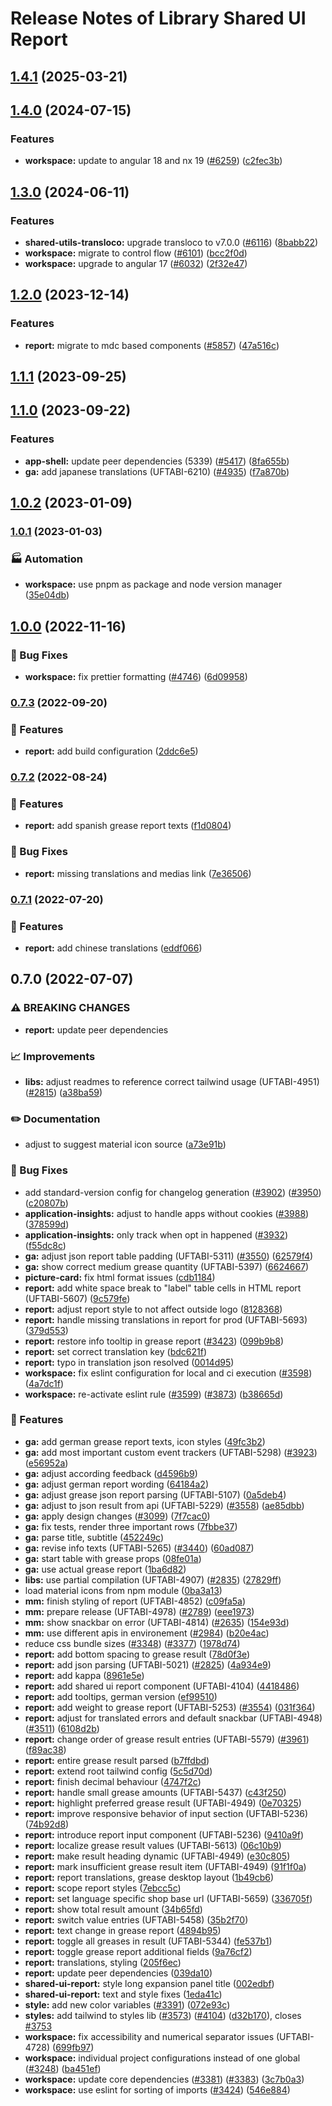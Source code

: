 # Release Notes of Library Shared UI Report
## [1.4.1](https://github.com/Schaeffler-Group/frontend-schaeffler/compare/report-v1.4.0...report-v1.4.1) (2025-03-21)

## [1.4.0](https://github.com/Schaeffler-Group/frontend-schaeffler/compare/report-v1.3.0...report-v1.4.0) (2024-07-15)


### Features

* **workspace:** update to angular 18 and nx 19 ([#6259](https://github.com/Schaeffler-Group/frontend-schaeffler/issues/6259)) ([c2fec3b](https://github.com/Schaeffler-Group/frontend-schaeffler/commit/c2fec3befeaa072f87bfc4c195262d71c2b18ecf))

## [1.3.0](https://github.com/Schaeffler-Group/frontend-schaeffler/compare/report-v1.2.0...report-v1.3.0) (2024-06-11)


### Features

* **shared-utils-transloco:** upgrade transloco to v7.0.0 ([#6116](https://github.com/Schaeffler-Group/frontend-schaeffler/issues/6116)) ([8babb22](https://github.com/Schaeffler-Group/frontend-schaeffler/commit/8babb222d49c8ef69fd677d632ac6b87852f3caa))
* **workspace:** migrate to control flow ([#6101](https://github.com/Schaeffler-Group/frontend-schaeffler/issues/6101)) ([bcc2f0d](https://github.com/Schaeffler-Group/frontend-schaeffler/commit/bcc2f0de21ab75dcdceb320c21268074e0940dc9))
* **workspace:** upgrade to angular 17 ([#6032](https://github.com/Schaeffler-Group/frontend-schaeffler/issues/6032)) ([2f32e47](https://github.com/Schaeffler-Group/frontend-schaeffler/commit/2f32e478cb1b1c95ac48976332011c60ce28f4e4))

## [1.2.0](https://github.com/Schaeffler-Group/frontend-schaeffler/compare/report-v1.1.1...report-v1.2.0) (2023-12-14)


### Features

* **report:** migrate to mdc based components ([#5857](https://github.com/Schaeffler-Group/frontend-schaeffler/issues/5857)) ([47a516c](https://github.com/Schaeffler-Group/frontend-schaeffler/commit/47a516cf87401d46f54f5a9d38a2ac16dfe19940))

## [1.1.1](https://github.com/Schaeffler-Group/frontend-schaeffler/compare/report-v1.1.0...report-v1.1.1) (2023-09-25)

## [1.1.0](https://github.com/Schaeffler-Group/frontend-schaeffler/compare/report-v1.0.2...report-v1.1.0) (2023-09-22)


### Features

* **app-shell:** update peer dependencies (5339) ([#5417](https://github.com/Schaeffler-Group/frontend-schaeffler/issues/5417)) ([8fa655b](https://github.com/Schaeffler-Group/frontend-schaeffler/commit/8fa655b608a94cb6e20d54e73187f3efb7ec750e))
* **ga:** add japanese translations (UFTABI-6210) ([#4935](https://github.com/Schaeffler-Group/frontend-schaeffler/issues/4935)) ([f7a870b](https://github.com/Schaeffler-Group/frontend-schaeffler/commit/f7a870bb9f5b52b194765cea6e3615aa9c0aeb29))

## [1.0.2](https://github.com/Schaeffler-Group/frontend-schaeffler/compare/report-v1.0.1...report-v1.0.2) (2023-01-09)

### [1.0.1](https://github.com/Schaeffler-Group/frontend-schaeffler/compare/report-v1.0.0...report-v1.0.1) (2023-01-03)


### 🏭 Automation

* **workspace:** use pnpm as package and node version manager ([35e04db](https://github.com/Schaeffler-Group/frontend-schaeffler/commit/35e04dba206a3d579156300c68b2ede9206556ff))

## [1.0.0](https://github.com/Schaeffler-Group/frontend-schaeffler/compare/report-v0.7.3...report-v1.0.0) (2022-11-16)


### 🐛 Bug Fixes

* **workspace:** fix prettier formatting ([#4746](https://github.com/Schaeffler-Group/frontend-schaeffler/issues/4746)) ([6d09958](https://github.com/Schaeffler-Group/frontend-schaeffler/commit/6d099587562a9db04e311acb309235bc60e89ee4))

### [0.7.3](https://github.com/Schaeffler-Group/frontend-schaeffler/compare/report-v0.7.2...report-v0.7.3) (2022-09-20)


### 🎸 Features

* **report:** add build configuration ([2ddc6e5](https://github.com/Schaeffler-Group/frontend-schaeffler/commit/2ddc6e5ef05979632f7eba70830351fb238bb0ea))

### [0.7.2](https://github.com/Schaeffler-Group/frontend-schaeffler/compare/report-v0.7.1...report-v0.7.2) (2022-08-24)


### 🎸 Features

* **report:** add spanish grease report texts ([f1d0804](https://github.com/Schaeffler-Group/frontend-schaeffler/commit/f1d080438f5095979079e9a729b14b81334165ab))


### 🐛 Bug Fixes

* **report:** missing translations and medias link ([7e36506](https://github.com/Schaeffler-Group/frontend-schaeffler/commit/7e365063f1c88eaf6af9ab2e9c0a248bf7b2eedc))

### [0.7.1](https://github.com/Schaeffler-Group/frontend-schaeffler/compare/report-v0.7.0...report-v0.7.1) (2022-07-20)


### 🎸 Features

* **report:** add chinese translations ([eddf066](https://github.com/Schaeffler-Group/frontend-schaeffler/commit/eddf0665a065db77ee16c15614f964b93cab790a))

## 0.7.0 (2022-07-07)


### ⚠ BREAKING CHANGES

* **report:** update peer dependencies

### 📈 Improvements

* **libs:** adjust readmes to reference correct tailwind usage (UFTABI-4951) ([#2815](https://github.com/Schaeffler-Group/frontend-schaeffler/issues/2815)) ([a38ba59](https://github.com/Schaeffler-Group/frontend-schaeffler/commit/a38ba598e284863613dfb5e1114a4da6ec19199c))


### ✏️ Documentation

* adjust to suggest material icon source ([a73e91b](https://github.com/Schaeffler-Group/frontend-schaeffler/commit/a73e91b89002ba7f7768461b1fae6713cc88a30a))


### 🐛 Bug Fixes

* add standard-version config for changelog generation ([#3902](https://github.com/Schaeffler-Group/frontend-schaeffler/issues/3902)) ([#3950](https://github.com/Schaeffler-Group/frontend-schaeffler/issues/3950)) ([c20807b](https://github.com/Schaeffler-Group/frontend-schaeffler/commit/c20807bfbdace3a554876ba7f5b9f1be10453c72))
* **application-insights:** adjust to handle apps without cookies ([#3988](https://github.com/Schaeffler-Group/frontend-schaeffler/issues/3988)) ([378599d](https://github.com/Schaeffler-Group/frontend-schaeffler/commit/378599d96eb620cc70d376b91d83b2f823d75b36))
* **application-insights:** only track when opt in happened ([#3932](https://github.com/Schaeffler-Group/frontend-schaeffler/issues/3932)) ([f55dc8c](https://github.com/Schaeffler-Group/frontend-schaeffler/commit/f55dc8ce3e48550b594da1d7733bd8e4f29f2efa))
* **ga:** adjust json report table padding (UFTABI-5311) ([#3550](https://github.com/Schaeffler-Group/frontend-schaeffler/issues/3550)) ([62579f4](https://github.com/Schaeffler-Group/frontend-schaeffler/commit/62579f4eb4f5174e5df4b2220361ee95e9ce950c))
* **ga:** show correct medium grease quantity (UFTABI-5397) ([6624667](https://github.com/Schaeffler-Group/frontend-schaeffler/commit/662466798f8808db1a7d0b9c9119661f6d2f098d))
* **picture-card:** fix html format issues ([cdb1184](https://github.com/Schaeffler-Group/frontend-schaeffler/commit/cdb1184c82bb5db83a9460a9c9e067ce36f6b779))
* **report:** add white space break to "label" table cells in HTML report (UFTABI-5607) ([9c579fe](https://github.com/Schaeffler-Group/frontend-schaeffler/commit/9c579fe6c5284b3fc6e8c87a5354b38d81697238))
* **report:** adjust report style to not affect outside logo ([8128368](https://github.com/Schaeffler-Group/frontend-schaeffler/commit/8128368117e29aabcdb2f44b82bb9f72a3cfee4d))
* **report:** handle missing translations in report for prod (UFTABI-5693) ([379d553](https://github.com/Schaeffler-Group/frontend-schaeffler/commit/379d553a183146e42d5f69357530a4c82d0b5997))
* **report:** restore info tooltip in grease report ([#3423](https://github.com/Schaeffler-Group/frontend-schaeffler/issues/3423)) ([099b9b8](https://github.com/Schaeffler-Group/frontend-schaeffler/commit/099b9b846f7b5020b2bae029f7eca48b85f0ecfd))
* **report:** set correct translation key ([bdc621f](https://github.com/Schaeffler-Group/frontend-schaeffler/commit/bdc621fe4b8c241c987a51b16f882a07119dca0f))
* **report:** typo in translation json resolved ([0014d95](https://github.com/Schaeffler-Group/frontend-schaeffler/commit/0014d951c27543ec48084c7a83da416ea2ab89a2))
* **workspace:** fix eslint configuration for local and ci execution ([#3598](https://github.com/Schaeffler-Group/frontend-schaeffler/issues/3598)) ([4a7dc1f](https://github.com/Schaeffler-Group/frontend-schaeffler/commit/4a7dc1fe79d94b6d8ddfa7cf2644e3bbc11a3e80))
* **workspace:** re-activate eslint rule ([#3599](https://github.com/Schaeffler-Group/frontend-schaeffler/issues/3599)) ([#3873](https://github.com/Schaeffler-Group/frontend-schaeffler/issues/3873)) ([b38665d](https://github.com/Schaeffler-Group/frontend-schaeffler/commit/b38665d76345a952f77da1ae28c7726397e8c010))


### 🎸 Features

* **ga:** add german grease report texts, icon styles ([49fc3b2](https://github.com/Schaeffler-Group/frontend-schaeffler/commit/49fc3b2f1403bf493937f68e7ea6cc707f9f305d))
* **ga:** add most important custom event trackers (UFTABI-5298) ([#3923](https://github.com/Schaeffler-Group/frontend-schaeffler/issues/3923)) ([e56952a](https://github.com/Schaeffler-Group/frontend-schaeffler/commit/e56952aabc3d5fc4c57e8cd10f0d7ede4c79d2f1))
* **ga:** adjust according feedback ([d4596b9](https://github.com/Schaeffler-Group/frontend-schaeffler/commit/d4596b91ee9f01b3d4f1f0dc2a2e788507f23f92))
* **ga:** adjust german report wording ([64184a2](https://github.com/Schaeffler-Group/frontend-schaeffler/commit/64184a22cedeb426a8ccae53c6c7e9edc16a068b))
* **ga:** adjust grease json report parsing (UFTABI-5107) ([0a5deb4](https://github.com/Schaeffler-Group/frontend-schaeffler/commit/0a5deb460c0db5503ea6dc95c7b2d7359f887f8a))
* **ga:** adjust to json result from api (UFTABI-5229) ([#3558](https://github.com/Schaeffler-Group/frontend-schaeffler/issues/3558)) ([ae85dbb](https://github.com/Schaeffler-Group/frontend-schaeffler/commit/ae85dbb3818403cdfecdb02437c8435e4fc32946))
* **ga:** apply design changes ([#3099](https://github.com/Schaeffler-Group/frontend-schaeffler/issues/3099)) ([7f7cac0](https://github.com/Schaeffler-Group/frontend-schaeffler/commit/7f7cac0cc97b55d7b984611ff7bd2d971befb5d3))
* **ga:** fix tests, render three important rows ([7fbbe37](https://github.com/Schaeffler-Group/frontend-schaeffler/commit/7fbbe378fdf89e8c49b3340d11d5a58ad94283b6))
* **ga:** parse title, subtitle ([452249c](https://github.com/Schaeffler-Group/frontend-schaeffler/commit/452249c4a12a4e72206ae77e7e3cbaae3ffe8ced))
* **ga:** revise info texts (UFTABI-5265) ([#3440](https://github.com/Schaeffler-Group/frontend-schaeffler/issues/3440)) ([60ad087](https://github.com/Schaeffler-Group/frontend-schaeffler/commit/60ad087a703747af4f867938bf44fed384a2e184))
* **ga:** start table with grease props ([08fe01a](https://github.com/Schaeffler-Group/frontend-schaeffler/commit/08fe01a31674e1c163a6b86d90d8efc4fcff4e52))
* **ga:** use actual grease report ([1ba6d82](https://github.com/Schaeffler-Group/frontend-schaeffler/commit/1ba6d828027b13d3f2a9fa84f333e10ec5e44fb5))
* **libs:** use partial compilation (UFTABI-4907) ([#2835](https://github.com/Schaeffler-Group/frontend-schaeffler/issues/2835)) ([27829ff](https://github.com/Schaeffler-Group/frontend-schaeffler/commit/27829ff96da6ccc3a4ee0b98bc6f766a8c4a5057))
* load material icons from npm module ([0ba3a13](https://github.com/Schaeffler-Group/frontend-schaeffler/commit/0ba3a138b9f07f56f2a4309a7b6954c45d7ead77))
* **mm:** finish styling of report (UFTABI-4852) ([c09fa5a](https://github.com/Schaeffler-Group/frontend-schaeffler/commit/c09fa5ae339d0df59169c8da8038d4cfb06e834c))
* **mm:** prepare release (UFTABI-4978) ([#2789](https://github.com/Schaeffler-Group/frontend-schaeffler/issues/2789)) ([eee1973](https://github.com/Schaeffler-Group/frontend-schaeffler/commit/eee197367a76348ff57c047d0584069953fa5584))
* **mm:** show snackbar on error (UFTABI-4814) ([#2635](https://github.com/Schaeffler-Group/frontend-schaeffler/issues/2635)) ([154e93d](https://github.com/Schaeffler-Group/frontend-schaeffler/commit/154e93deba9f42703aeaf4cb810a0ccba8f181e0))
* **mm:** use different apis in environement ([#2984](https://github.com/Schaeffler-Group/frontend-schaeffler/issues/2984)) ([b20e4ac](https://github.com/Schaeffler-Group/frontend-schaeffler/commit/b20e4ac0a2620e0f1b0643beb713dc93a0210df8))
* reduce css bundle sizes ([#3348](https://github.com/Schaeffler-Group/frontend-schaeffler/issues/3348)) ([#3377](https://github.com/Schaeffler-Group/frontend-schaeffler/issues/3377)) ([1978d74](https://github.com/Schaeffler-Group/frontend-schaeffler/commit/1978d745d959d521f060f51e98ab85a2390612bf))
* **report:** add bottom spacing to grease result ([78d0f3e](https://github.com/Schaeffler-Group/frontend-schaeffler/commit/78d0f3e8a1e2b186d4e6320f5431843a31cae87d))
* **report:** add json parsing (UFTABI-5021) ([#2825](https://github.com/Schaeffler-Group/frontend-schaeffler/issues/2825)) ([4a934e9](https://github.com/Schaeffler-Group/frontend-schaeffler/commit/4a934e9ef4edf32ba9302682895f49e06235d0c4))
* **report:** add kappa ([8961e5e](https://github.com/Schaeffler-Group/frontend-schaeffler/commit/8961e5ecddee6200a6d255db111856c8bfb1e20f))
* **report:** add shared ui report component (UFTABI-4104) ([4418486](https://github.com/Schaeffler-Group/frontend-schaeffler/commit/4418486859c3ea2045e4c7698131e33fb49e68b8))
* **report:** add tooltips, german version ([ef99510](https://github.com/Schaeffler-Group/frontend-schaeffler/commit/ef99510f6ea5ccb234abe5e8bf595d1686928c32))
* **report:** add weight to grease report (UFTABI-5253) ([#3554](https://github.com/Schaeffler-Group/frontend-schaeffler/issues/3554)) ([031f364](https://github.com/Schaeffler-Group/frontend-schaeffler/commit/031f36408f281ddee18caae680ab5a834680cc25))
* **report:** adjust for translated errors and default snackbar (UFTABI-4948) ([#3511](https://github.com/Schaeffler-Group/frontend-schaeffler/issues/3511)) ([6108d2b](https://github.com/Schaeffler-Group/frontend-schaeffler/commit/6108d2b15deed7bc86be55b89258800f8779366f))
* **report:** change order of grease result entries (UFTABI-5579) ([#3961](https://github.com/Schaeffler-Group/frontend-schaeffler/issues/3961)) ([f89ac38](https://github.com/Schaeffler-Group/frontend-schaeffler/commit/f89ac384a865226f547a93f5bef38523c37327fe))
* **report:** entire grease result parsed ([b7ffdbd](https://github.com/Schaeffler-Group/frontend-schaeffler/commit/b7ffdbd2e91e24996ce7665431ead64976c90c28))
* **report:** extend root tailwind config ([5c5d70d](https://github.com/Schaeffler-Group/frontend-schaeffler/commit/5c5d70d650ebd16a0c7d764a6e8035b57e5ff843))
* **report:** finish decimal behaviour ([4747f2c](https://github.com/Schaeffler-Group/frontend-schaeffler/commit/4747f2ca47b5a418f999a65fc247bc6849a8da92))
* **report:** handle small grease amounts (UFTABI-5437) ([c43f250](https://github.com/Schaeffler-Group/frontend-schaeffler/commit/c43f25018a62a59eda2f120c473253dee50d9b77))
* **report:** highlight preferred grease result (UFTABI-4949) ([0e70325](https://github.com/Schaeffler-Group/frontend-schaeffler/commit/0e7032583866f9789c4433c8a0436356a6778093))
* **report:** improve responsive behavior of input section (UFTABI-5236) ([74b92d8](https://github.com/Schaeffler-Group/frontend-schaeffler/commit/74b92d844c203e0596fb8c06eb28858a65acadde))
* **report:** introduce report input component (UFTABI-5236) ([9410a9f](https://github.com/Schaeffler-Group/frontend-schaeffler/commit/9410a9f9cad9baf37b84494d2147a946e95df09d))
* **report:** localize grease result values (UFTABI-5613) ([06c10b9](https://github.com/Schaeffler-Group/frontend-schaeffler/commit/06c10b9cb19f06b88f9f04f909e869fc7bac75fb))
* **report:** make result heading dynamic (UFTABI-4949) ([e30c805](https://github.com/Schaeffler-Group/frontend-schaeffler/commit/e30c805ceb50d06a45d3d27fef8ea8246cb1dd3b))
* **report:** mark insufficient grease result item (UFTABI-4949) ([91f1f0a](https://github.com/Schaeffler-Group/frontend-schaeffler/commit/91f1f0a163df5eaf0ba7144d1ce4e1a9f2421f0e))
* **report:** report translations, grease desktop layout ([1b49cb6](https://github.com/Schaeffler-Group/frontend-schaeffler/commit/1b49cb6c490e5df6b2ab92cdc309be6f0c345484))
* **report:** scope report styles ([7ebcc5c](https://github.com/Schaeffler-Group/frontend-schaeffler/commit/7ebcc5c5c750bce00f42fc46212a1f9b9c430d36))
* **report:** set language specific shop base url (UFTABI-5659) ([336705f](https://github.com/Schaeffler-Group/frontend-schaeffler/commit/336705fae5f5228b817529f141eb03fc44759a37))
* **report:** show total result amount ([34b65fd](https://github.com/Schaeffler-Group/frontend-schaeffler/commit/34b65fd51c012d72b264a18c7dd8713f83b5ead1))
* **report:** switch value entries (UFTABI-5458) ([35b2f70](https://github.com/Schaeffler-Group/frontend-schaeffler/commit/35b2f7009299418f9a731b39b33593bf2a3a8631))
* **report:** text change in grease report ([4894b95](https://github.com/Schaeffler-Group/frontend-schaeffler/commit/4894b95e0a32b50043370abdbb49216241e4ed32))
* **report:** toggle all greases in result (UFTABI-5344) ([fe537b1](https://github.com/Schaeffler-Group/frontend-schaeffler/commit/fe537b1f29f4b2c2236d35c02f496bbd24fc4a94))
* **report:** toggle grease report additional fields ([9a76cf2](https://github.com/Schaeffler-Group/frontend-schaeffler/commit/9a76cf2dd7e718d95e6791c70f2774114741ed02))
* **report:** translations, styling ([205f6ec](https://github.com/Schaeffler-Group/frontend-schaeffler/commit/205f6ec72570237fa532a17f9fe62e38b0d9b5b6))
* **report:** update peer dependencies ([039da10](https://github.com/Schaeffler-Group/frontend-schaeffler/commit/039da10c49d1cd20e0578c4e501f81507f31455e))
* **shared-ui-report:** style long expansion panel title ([002edbf](https://github.com/Schaeffler-Group/frontend-schaeffler/commit/002edbf2739711cc72a11552fb691a64713c3488))
* **shared-ui-report:** text and style fixes ([1eda41c](https://github.com/Schaeffler-Group/frontend-schaeffler/commit/1eda41c4b6b7fc9604181e55c5b4f3e4e193fcdd))
* **style:** add new color variables ([#3391](https://github.com/Schaeffler-Group/frontend-schaeffler/issues/3391)) ([072e93c](https://github.com/Schaeffler-Group/frontend-schaeffler/commit/072e93cc90858f751717e10e383f87ab2d4c61f6))
* **styles:** add tailwind to styles lib ([#3573](https://github.com/Schaeffler-Group/frontend-schaeffler/issues/3573)) ([#4104](https://github.com/Schaeffler-Group/frontend-schaeffler/issues/4104)) ([d32b170](https://github.com/Schaeffler-Group/frontend-schaeffler/commit/d32b170c13de73f90b3a792d9f50f29cede37898)), closes [#3753](https://github.com/Schaeffler-Group/frontend-schaeffler/issues/3753)
* **workspace:** fix accessibility and numerical separator issues (UFTABI-4728) ([699fb97](https://github.com/Schaeffler-Group/frontend-schaeffler/commit/699fb97a63a9069d847dfa489386da561028e5ea))
* **workspace:** individual project configurations instead of one global ([#3248](https://github.com/Schaeffler-Group/frontend-schaeffler/issues/3248)) ([ba451ef](https://github.com/Schaeffler-Group/frontend-schaeffler/commit/ba451ef87c9c9cff99440b9739c9ebf4069a16dc))
* **workspace:** update core dependencies ([#3381](https://github.com/Schaeffler-Group/frontend-schaeffler/issues/3381)) ([#3383](https://github.com/Schaeffler-Group/frontend-schaeffler/issues/3383)) ([3c7b0a3](https://github.com/Schaeffler-Group/frontend-schaeffler/commit/3c7b0a37be3104fc216c3ee6506d5f8ce2cadb21))
* **workspace:** use eslint for sorting of imports ([#3424](https://github.com/Schaeffler-Group/frontend-schaeffler/issues/3424)) ([546e884](https://github.com/Schaeffler-Group/frontend-schaeffler/commit/546e8845a9250580ccdc982e3f5c1d818f8678bd))
